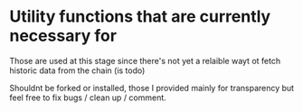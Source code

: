 # Utility functions that are currently necessary for

Those are used at this stage since there's not yet a relaible wayt ot fetch historic data from the chain (is todo)

Shouldnt be forked or installed, those I provided mainly for transparency but feel free to fix bugs / clean up / comment.